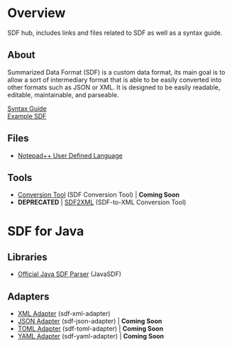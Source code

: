 # Overview
SDF hub, includes links and files related to SDF as well as a syntax guide.

## About
Summarized Data Format (SDF) is a custom data format, its main goal is to allow a sort of intermediary format that is able to be easily converted into other formats such as JSON or XML. It is designed to be easily readable, editable, maintainable, and parseable.

[Syntax Guide](https://github.com/Maowcraft/SDF/blob/master/SYNTAX.md)<br>
[Example SDF](https://github.com/Maowcraft/SDF/blob/master/Example.sdf)

## Files
* [Notepad++ User Defined Language](https://github.com/Maowcraft/SDF/blob/master/npp-udl/SDF.xml)

## Tools
* [Conversion Tool](#) (SDF Conversion Tool) | **Coming Soon**
* **DEPRECATED** | [SDF2XML](https://github.com/Maowcraft/SDF2XML) (SDF-to-XML Conversion Tool)

# SDF for Java

## Libraries
* [Official Java SDF Parser](https://github.com/Maowcraft/JavaSDF) (JavaSDF)

## Adapters
* [XML Adapter](https://github.com/Maowcraft/sdf-xml-adapter) (sdf-xml-adapter)
* [JSON Adapter](#) (sdf-json-adapter) | **Coming Soon**
* [TOML Adapter](#) (sdf-toml-adapter) | **Coming Soon**
* [YAML Adapter](#) (sdf-yaml-adapter) | **Coming Soon**

